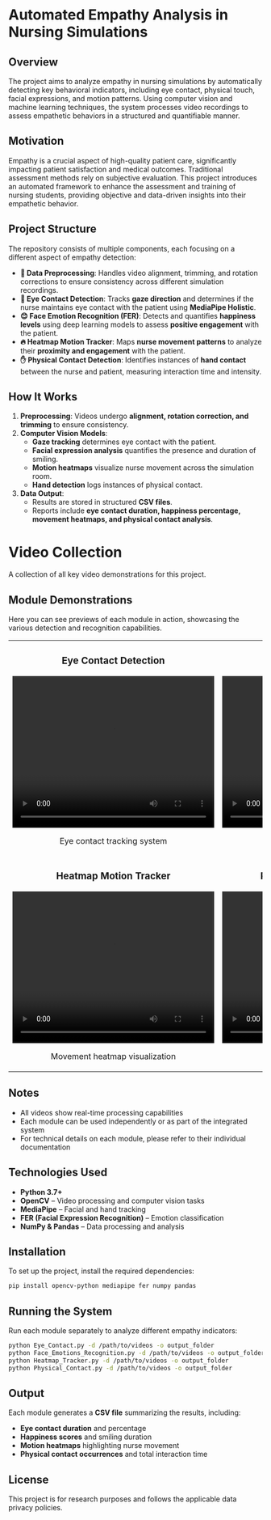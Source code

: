 # Automated Empathy Analysis in Nursing Simulations

## Overview
The project aims to analyze empathy in nursing simulations by automatically detecting key behavioral indicators, including eye contact, physical touch, facial expressions, and motion patterns. Using computer vision and machine learning techniques, the system processes video recordings to assess empathetic behaviors in a structured and quantifiable manner.

## Motivation
Empathy is a crucial aspect of high-quality patient care, significantly impacting patient satisfaction and medical outcomes. Traditional assessment methods rely on subjective evaluation. This project introduces an automated framework to enhance the assessment and training of nursing students, providing objective and data-driven insights into their empathetic behavior.

## Project Structure
The repository consists of multiple components, each focusing on a different aspect of empathy detection:

- **📂 Data Preprocessing**: Handles video alignment, trimming, and rotation corrections to ensure consistency across different simulation recordings.
- **👀 Eye Contact Detection**: Tracks **gaze direction** and determines if the nurse maintains eye contact with the patient using **MediaPipe Holistic**.
- **😊 Face Emotion Recognition (FER)**: Detects and quantifies **happiness levels** using deep learning models to assess **positive engagement** with the patient.
- **🔥 Heatmap Motion Tracker**: Maps **nurse movement patterns** to analyze their **proximity and engagement** with the patient.
- **✋ Physical Contact Detection**: Identifies instances of **hand contact** between the nurse and patient, measuring interaction time and intensity.

## How It Works
1. **Preprocessing**: Videos undergo **alignment, rotation correction, and trimming** to ensure consistency.
2. **Computer Vision Models**:
   - **Gaze tracking** determines eye contact with the patient.
   - **Facial expression analysis** quantifies the presence and duration of smiling.
   - **Motion heatmaps** visualize nurse movement across the simulation room.
   - **Hand detection** logs instances of physical contact.
3. **Data Output**:
   - Results are stored in structured **CSV files**.
   - Reports include **eye contact duration, happiness percentage, movement heatmaps, and physical contact analysis**.
   
# Video Collection
A collection of all key video demonstrations for this project.

## Module Demonstrations
Here you can see previews of each module in action, showcasing the various detection and recognition capabilities.

<table>
  <tr>
    <td width="50%">
      <h3 align="center">Eye Contact Detection</h3>
      <p align="center">
        <video src="https://github.com/user-attachments/assets/5c2840de-1b42-4473-bcce-2321ac52b2f0" width="400" height="300" controls></video>
      </p>
      <p align="center">Eye contact tracking system</p>
    </td>
    <td width="50%">
      <h3 align="center">Face Emotion Recognition</h3>
      <p align="center">
        <video src="https://github.com/user-attachments/assets/112aad8e-216b-4e52-8725-7c7883da9986" width="400" height="300" controls></video>
      </p>
      <p align="center">Real-time emotion detection</p>
    </td>
  </tr>
  <tr>
    <td width="50%">
      <h3 align="center">Heatmap Motion Tracker</h3>
      <p align="center">
        <video src="https://github.com/user-attachments/assets/2d0ecf2e-b836-4796-a880-03cefde00129" width="400" height="300" controls></video>
      </p>
      <p align="center">Movement heatmap visualization</p>
    </td>
    <td width="50%">
      <h3 align="center">Physical Contact Detection</h3>
      <p align="center">
        <video src="https://github.com/user-attachments/assets/88233860-748d-474a-90fe-9764844cfb39" width="400" height="300" controls></video>
      </p>
      <p align="center">Physical interaction detection</p>
    </td>
  </tr>
</table>

## Notes

- All videos show real-time processing capabilities
- Each module can be used independently or as part of the integrated system
- For technical details on each module, please refer to their individual documentation
## Technologies Used
- **Python 3.7+**
- **OpenCV** – Video processing and computer vision tasks
- **MediaPipe** – Facial and hand tracking
- **FER (Facial Expression Recognition)** – Emotion classification
- **NumPy & Pandas** – Data processing and analysis

## Installation
To set up the project, install the required dependencies:
```sh
pip install opencv-python mediapipe fer numpy pandas
```

## Running the System
Run each module separately to analyze different empathy indicators:
```sh
python Eye_Contact.py -d /path/to/videos -o output_folder
python Face_Emotions_Recognition.py -d /path/to/videos -o output_folder
python Heatmap_Tracker.py -d /path/to/videos -o output_folder
python Physical_Contact.py -d /path/to/videos -o output_folder
```

## Output
Each module generates a **CSV file** summarizing the results, including:
- **Eye contact duration** and percentage
- **Happiness scores** and smiling duration
- **Motion heatmaps** highlighting nurse movement
- **Physical contact occurrences** and total interaction time


## License
This project is for research purposes and follows the applicable data privacy policies.

